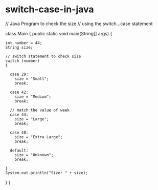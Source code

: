 # switch-case-in-java
// Java Program to check the size
// using the switch...case statement

class Main 
{
  public static void main(String[] args) 
  {

    int number = 44;
    String size;

    // switch statement to check size
    switch (number) 
    {

      case 29:
        size = "Small";
        break;

      case 42:
        size = "Medium";
        break;

      // match the value of week
      case 44:
        size = "Large";
        break;

      case 48:
        size = "Extra Large";
        break;
      
      default:
        size = "Unknown";
        break;

    }
    System.out.println("Size: " + size);
  }
}
